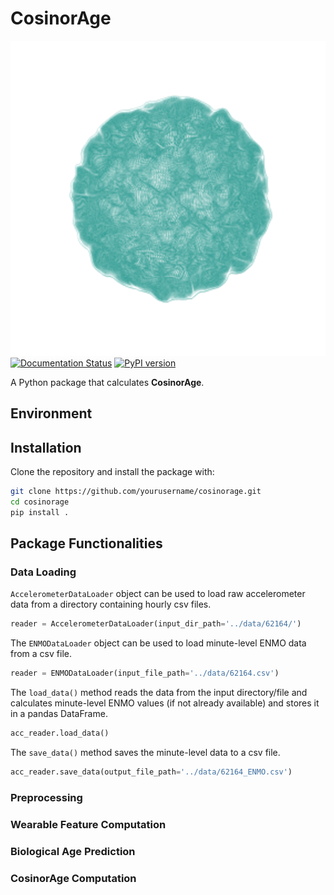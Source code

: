 # CosinorAge

![Logo](docs/source/_static/logo.png)
[![Documentation Status](https://readthedocs.org/projects/cosinorage/badge/?version=latest)](https://cosinorage.readthedocs.io/en/latest/?badge=latest)
[![PyPI version](https://img.shields.io/pypi/v/cosinorage.svg)](https://pypi.org/project/cosinorage/)

A Python package that calculates **CosinorAge**.

## Environment

## Installation

Clone the repository and install the package with:

```bash
git clone https://github.com/yourusername/cosinorage.git
cd cosinorage
pip install .
```

## Package Functionalities

### Data Loading

`AccelerometerDataLoader` object can be used to load raw accelerometer data from a directory containing hourly csv
files.

```python
reader = AccelerometerDataLoader(input_dir_path='../data/62164/')
```

The `ENMODataLoader` object can be used to load minute-level ENMO data from a csv file.

```python
reader = ENMODataLoader(input_file_path='../data/62164.csv')
```

The `load_data()` method reads the data from the input directory/file and calculates minute-level ENMO values (if not
already available) and stores it in a pandas DataFrame.

```python
acc_reader.load_data()
```

The `save_data()` method saves the minute-level data to a csv file.

```python
acc_reader.save_data(output_file_path='../data/62164_ENMO.csv')
```

### Preprocessing

### Wearable Feature Computation

### Biological Age Prediction

### CosinorAge Computation
